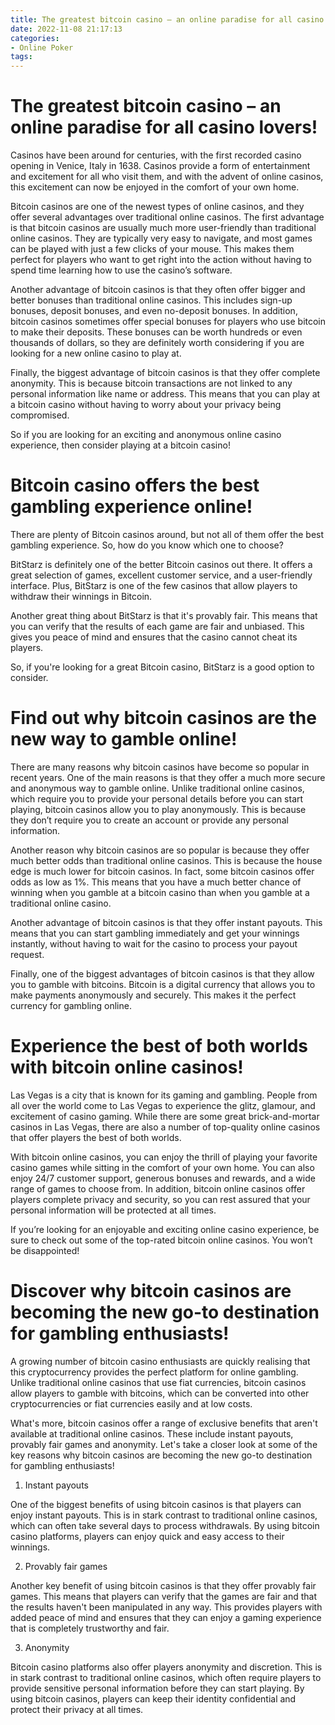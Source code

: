 ```yaml
---
title: The greatest bitcoin casino – an online paradise for all casino lovers!
date: 2022-11-08 21:17:13
categories:
- Online Poker
tags:
---
```



#  The greatest bitcoin casino – an online paradise for all casino lovers!

Casinos have been around for centuries, with the first recorded casino opening in Venice, Italy in 1638. Casinos provide a form of entertainment and excitement for all who visit them, and with the advent of online casinos, this excitement can now be enjoyed in the comfort of your own home. 

Bitcoin casinos are one of the newest types of online casinos, and they offer several advantages over traditional online casinos. The first advantage is that bitcoin casinos are usually much more user-friendly than traditional online casinos. They are typically very easy to navigate, and most games can be played with just a few clicks of your mouse. This makes them perfect for players who want to get right into the action without having to spend time learning how to use the casino’s software. 

Another advantage of bitcoin casinos is that they often offer bigger and better bonuses than traditional online casinos. This includes sign-up bonuses, deposit bonuses, and even no-deposit bonuses. In addition, bitcoin casinos sometimes offer special bonuses for players who use bitcoin to make their deposits. These bonuses can be worth hundreds or even thousands of dollars, so they are definitely worth considering if you are looking for a new online casino to play at. 

Finally, the biggest advantage of bitcoin casinos is that they offer complete anonymity. This is because bitcoin transactions are not linked to any personal information like name or address. This means that you can play at a bitcoin casino without having to worry about your privacy being compromised. 

So if you are looking for an exciting and anonymous online casino experience, then consider playing at a bitcoin casino!

#  Bitcoin casino offers the best gambling experience online!

There are plenty of Bitcoin casinos around, but not all of them offer the best gambling experience. So, how do you know which one to choose?

BitStarz is definitely one of the better Bitcoin casinos out there. It offers a great selection of games, excellent customer service, and a user-friendly interface. Plus, BitStarz is one of the few casinos that allow players to withdraw their winnings in Bitcoin.

Another great thing about BitStarz is that it's provably fair. This means that you can verify that the results of each game are fair and unbiased. This gives you peace of mind and ensures that the casino cannot cheat its players.

So, if you're looking for a great Bitcoin casino, BitStarz is a good option to consider.

#  Find out why bitcoin casinos are the new way to gamble online!

There are many reasons why bitcoin casinos have become so popular in recent years. One of the main reasons is that they offer a much more secure and anonymous way to gamble online. Unlike traditional online casinos, which require you to provide your personal details before you can start playing, bitcoin casinos allow you to play anonymously. This is because they don’t require you to create an account or provide any personal information.

Another reason why bitcoin casinos are so popular is because they offer much better odds than traditional online casinos. This is because the house edge is much lower for bitcoin casinos. In fact, some bitcoin casinos offer odds as low as 1%. This means that you have a much better chance of winning when you gamble at a bitcoin casino than when you gamble at a traditional online casino.

Another advantage of bitcoin casinos is that they offer instant payouts. This means that you can start gambling immediately and get your winnings instantly, without having to wait for the casino to process your payout request.

Finally, one of the biggest advantages of bitcoin casinos is that they allow you to gamble with bitcoins. Bitcoin is a digital currency that allows you to make payments anonymously and securely. This makes it the perfect currency for gambling online.

#  Experience the best of both worlds with bitcoin online casinos!

Las Vegas is a city that is known for its gaming and gambling. People from all over the world come to Las Vegas to experience the glitz, glamour, and excitement of casino gaming. While there are some great brick-and-mortar casinos in Las Vegas, there are also a number of top-quality online casinos that offer players the best of both worlds.

With bitcoin online casinos, you can enjoy the thrill of playing your favorite casino games while sitting in the comfort of your own home. You can also enjoy 24/7 customer support, generous bonuses and rewards, and a wide range of games to choose from. In addition, bitcoin online casinos offer players complete privacy and security, so you can rest assured that your personal information will be protected at all times.

If you’re looking for an enjoyable and exciting online casino experience, be sure to check out some of the top-rated bitcoin online casinos. You won’t be disappointed!

#  Discover why bitcoin casinos are becoming the new go-to destination for gambling enthusiasts!

A growing number of bitcoin casino enthusiasts are quickly realising that this cryptocurrency provides the perfect platform for online gambling. Unlike traditional online casinos that use fiat currencies, bitcoin casinos allow players to gamble with bitcoins, which can be converted into other cryptocurrencies or fiat currencies easily and at low costs.

What's more, bitcoin casinos offer a range of exclusive benefits that aren't available at traditional online casinos. These include instant payouts, provably fair games and anonymity. Let's take a closer look at some of the key reasons why bitcoin casinos are becoming the new go-to destination for gambling enthusiasts!

1. Instant payouts

One of the biggest benefits of using bitcoin casinos is that players can enjoy instant payouts. This is in stark contrast to traditional online casinos, which can often take several days to process withdrawals. By using bitcoin casino platforms, players can enjoy quick and easy access to their winnings.

2. Provably fair games

Another key benefit of using bitcoin casinos is that they offer provably fair games. This means that players can verify that the games are fair and that the results haven't been manipulated in any way. This provides players with added peace of mind and ensures that they can enjoy a gaming experience that is completely trustworthy and fair.

3. Anonymity

Bitcoin casino platforms also offer players anonymity and discretion. This is in stark contrast to traditional online casinos, which often require players to provide sensitive personal information before they can start playing. By using bitcoin casinos, players can keep their identity confidential and protect their privacy at all times.